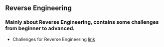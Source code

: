 ## Reverse Engineering
### Mainly about Reverse Engineering, contains some challenges from beginner to advanced.
* Challenges for Reverse Engineering [link](https://github.com/KienHoSD/WCO2/blob/93c982e788cf62563541a8eee0d98b922cf48c04/Rerverse%20Engineer/Challenges)